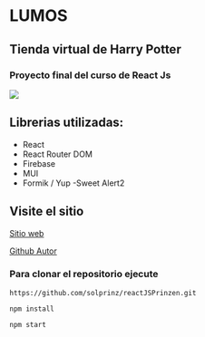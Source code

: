 # LUMOS

## Tienda virtual de Harry Potter

### Proyecto final del curso de React Js

![]([https://res.cloudinary.com/diiphots8/image/upload/v1689343318/HarryP_dzesvo.png](https://res.cloudinary.com/diiphots8/image/upload/v1689351106/Captura_de_pantalla_2023-07-14_a_las_13.10.11_mfn3gz.png))


## Librerias utilizadas:

- React
- React Router DOM
- Firebase
- MUI
- Formik / Yup
  -Sweet Alert2

## Visite el sitio

[Sitio web]()

[Github Autor](https://github.com/solprinz)

### Para clonar el repositorio ejecute

```
https://github.com/solprinz/reactJSPrinzen.git

npm install

npm start
```
